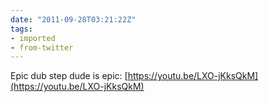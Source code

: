 ```yaml
---
date: "2011-09-28T03:21:22Z"
tags:
- imported
- from-twitter
---
```

Epic dub step dude is epic: [https://youtu.be/LXO-jKksQkM](https://youtu.be/LXO-jKksQkM)
